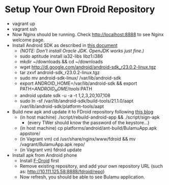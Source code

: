 Setup Your Own FDroid Repository
================================

- vagrant up
- vagrant ssh
- Now Nginx should be running. Check [http://localhost:8888](http://localhost:8888) to see Nginx welcome page.
- Install Android SDK as described in [this document](http://bernaerts.dyndns.org/linux/74-ubuntu/245-ubuntu-precise-install-android-sdk)
    - _(NOTE: Don't install Oracle JDK. OpenJDK works just fine.)_
    - sudo aptitude install ia32-libs libz1:i386
    - mkdir ~/downloads && cd ~/downloads
    - wget http://dl.google.com/android/android-sdk_r23.0.2-linux.tgz
    - tar zxvf android-sdk_r23.0.2-linux.tgz
    - sudo mv android-sdk-linux/ /var/lib/android-sdk
    - export ANDROID_HOME=/var/lib/android-sdk && export PATH=$ANDROID_HOME/tools:$PATH
    - android update sdk -u -a -t 1,2,3,20,107,108
    - sudo ln -sf /var/lib/android-sdk/build-tools/21.1.0/aapt /var/lib/android-sdk/platform-tools/aapt
- Build new apk and update it to FDroid repository following [this blog](https://guardianproject.info/2013/11/05/setting-up-your-own-app-store-with-f-droid/)
    - (in host machine) ./script/rebuild-android-app && ./script/sign-apk
        - (every TWer should know the password of the keystore...)
    - (in host machine) cp platforms/android/ant-build/BulamuApp.apk appstore/
    - (in Vagrant vm) cd /usr/share/nginx/www/fdroid && mv /vagrant/BulamuApp.apk repo/
    - (in Vagrant vm) fdroid update
- Install apk from Android phone
    - Install [F-Droid](https://f-droid.org/) first
    - Remove existing repository, and add your own repository URL (such as: http://10.111.125.58:8888/fdroid/repo)
    - Now refresh, you should be able to see Bulamu application.